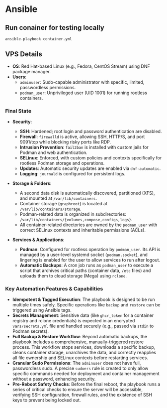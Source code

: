 # Ansible

## Run conainer for testing locally

```
ansible-playbook container.yml
```


## VPS Details


*   **OS**: Red Hat-based Linux (e.g., Fedora, CentOS Stream) using DNF package manager.
*   **Users**:
    *   `adminuser`: Sudo-capable administrator with specific, limited, passwordless permissions.
    *   `podman_user`: Unprivileged user (UID 1001) for running rootless containers.

### Final State

*   **Security**:
    *   **SSH**: Hardened; root login and password authentication are disabled.
    *   **Firewall**: `firewalld` is active, allowing SSH, HTTP/S, and port 9091/tcp while blocking risky ports like RDP.
    *   **Intrusion Prevention**: `fail2ban` is installed with custom jails for Podman and web authentication.
    *   **SELinux**: Enforced, with custom policies and contexts specifically for rootless Podman storage and operations.
    *   **Updates**: Automatic security updates are enabled via `dnf-automatic`.
    *   **Logging**: `journald` is configured for persistent logs.

*   **Storage & Folders**:
    *   A second data disk is automatically discovered, partitioned (XFS), and mounted at `/var/lib/containers`.
    *   Container storage (`graphroot`) is located at `/var/lib/containers/storage`.
    *   Podman-related data is organized in subdirectories: `/var/lib/containers/{volumes,compose,configs,logs}`.
    *   All container-related directories are owned by the `podman_user` with correct SELinux contexts and inheritable permissions (ACLs).

*   **Services & Applications**:
    *   **Podman**: Configured for rootless operation by `podman_user`. Its API is managed by a user-level systemd socket (`podman.socket`), and lingering is enabled for the user to allow services to run after logout.
    *   **Automatic Backups**: A cron job runs as `podman_user` to execute a script that archives critical paths (container data, `/etc` files) and uploads them to cloud storage (Mega) using `rclone`.

### Key Automation Features & Capabilities

*   **Idempotent & Tagged Execution**: The playbook is designed to be run multiple times safely. Specific operations like `backup` and `restore` can be triggered using Ansible tags.
*   **Secrets Management**: Sensitive data (like `ghcr_token` for a container registry and rclone credentials) is expected in an encrypted `vars/secrets.yml` file and handled securely (e.g., passed via `stdin` to Podman secrets).
*   **Full Backup & Restore Workflow**: Beyond automatic backups, the playbook includes a comprehensive, manually-triggered restore process. This workflow stops services, downloads a specific backup, cleans container storage, unarchives the data, and correctly reapplies all file ownership and SELinux contexts before restarting services.
*   **Granular Sudo Permissions**: The `adminuser` does not have full, passwordless sudo. A precise `sudoers` rule is created to only allow specific commands needed for deployment and container management without a password, enhancing security.
*   **Pre-Reboot Safety Checks**: Before the final reboot, the playbook runs a series of critical checks to ensure the server will be accessible, verifying SSH configuration, firewall rules, and the existence of SSH keys to prevent being locked out.